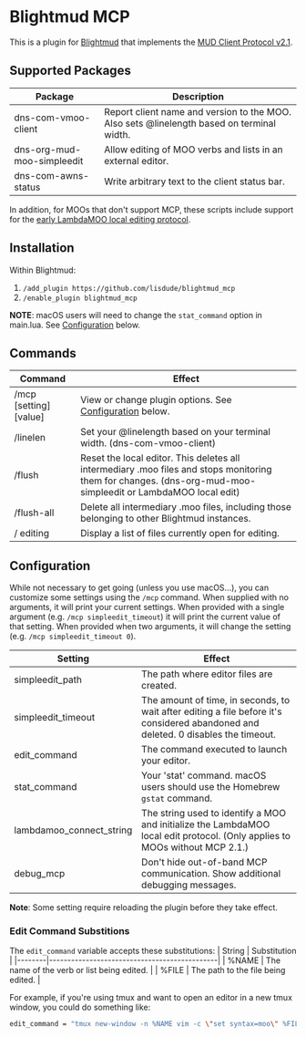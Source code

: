# Blightmud MCP

This is a plugin for [Blightmud](https://github.com/Blightmud/Blightmud.git) that implements the [MUD Client Protocol v2.1](http://www.moo.mud.org/mcp2/mcp2.html).

## Supported Packages
| Package                   | Description                                                                                           |
| --------------------------|-------------------------------------------------------------------------------------------------------|
|dns-com-vmoo-client        | Report client name and version to the MOO. Also sets @linelength based on terminal width.             |
|dns-org-mud-moo-simpleedit | Allow editing of MOO verbs and lists in an external editor.                                           |
|dns-com-awns-status        | Write arbitrary text to the client status bar.                                                        |

In addition, for MOOs that don't support MCP, these scripts include support for the [early LambdaMOO local editing protocol](https://lisdude.com/moo/localEditing.moo).

## Installation
Within Blightmud:
1. `/add_plugin https://github.com/lisdude/blightmud_mcp`
2. `/enable_plugin blightmud_mcp`

**NOTE**: macOS users will need to change the `stat_command` option in main.lua. See [Configuration](#configuration) below.

## Commands
| Command  | Effect                                                                                                                                                                     |
| ---------|----------------------------------------------------------------------------------------------------------------------------------------------------------------------------|
| /mcp [setting] [value] | View or change plugin options. See [Configuration](#configuration) below.                                                                                    |
| /linelen               | Set your @linelength based on your terminal width. (dns-com-vmoo-client)                                                                                     |
| /flush                 | Reset the local editor. This deletes all intermediary .moo files and stops monitoring them for changes. (dns-org-mud-moo-simpleedit or LambdaMOO local edit) |
| /flush-all             | Delete all intermediary .moo files, including those belonging to other Blightmud instances. |
| / editing              | Display a list of files currently open for editing. |

## Configuration
While not necessary to get going (unless you use macOS...), you can customize some settings using the `/mcp` command. When supplied with no arguments, it will print your current settings. When provided with a single argument (e.g. `/mcp simpleedit_timeout`) it will print the current value of that setting. When provided when two arguments, it will change the setting (e.g. `/mcp simpleedit_timeout 0`).

| Setting                  | Effect                                                                                                                             |
| -------------------------|------------------------------------------------------------------------------------------------------------------------------------|
| simpleedit_path          | The path where editor files are created.                                                                                           |
| simpleedit_timeout       | The amount of time, in seconds, to wait after editing a file before it's considered abandoned and deleted. 0 disables the timeout. |
| edit_command             | The command executed to launch your editor.                                                                                        |
| stat_command             | Your 'stat' command. macOS users should use the Homebrew `gstat` command.                                                          |
| lambdamoo_connect_string | The string used to identify a MOO and initialize the LambdaMOO local edit protocol. (Only applies to MOOs without MCP 2.1.)        |
| debug_mcp                | Don't hide out-of-band MCP communication. Show additional debugging messages.                                                      |

**Note**: Some setting require reloading the plugin before they take effect.

### Edit Command Substitions
The `edit_command` variable accepts these substitutions:
| String | Substitution                                 |
|--------|----------------------------------------------|
| %NAME  | The name of the verb or list being edited.   |
| %FILE  | The path to the file being edited.           |

For example, if you're using tmux and want to open an editor in a new tmux window, you could do something like:

```bash
edit_command = "tmux new-window -n %NAME vim -c \"set syntax=moo\" %FILE"
```
